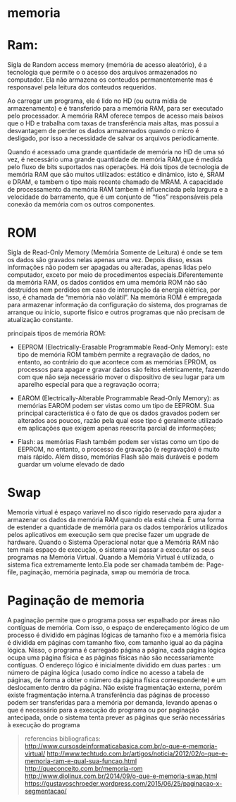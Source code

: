 # memoria

# Ram:
Sigla de Random access memory (memória de acesso aleatório), é a tecnologia que permite o 
o acesso dos arquivos armazenados no computador. Ela não armazena os conteudos permanentemente mas é responsavel pela leitura dos conteudos requeridos.

Ao carregar um programa, ele é lido no HD (ou outra mídia de armazenamento) e é transferido para a memória RAM, para ser executado pelo processador. A memória RAM oferece tempos de acesso mais baixos que o HD e trabalha com taxas de transferência mais altas, mas possui a desvantagem de perder os dados armazenados quando o micro é desligado, por isso a necessidade de salvar os arquivos periodicamente.

Quando é acessado uma grande quantidade de memória  no HD de uma só vez, é necessário uma grande quantidade de memória RAM,que é medida pelo fluxo de bits suportados nas operações.
Há dois tipos de tecnologia de memória RAM que são muitos utilizados: estático e dinâmico, isto é, SRAM e DRAM, e tambem o tipo mais recente chamado de MRAM.
A capacidade de processamento da memória RAM tambem é influenciada pela largura e a velocidade do barramento, que é um conjunto de “fios” responsáveis pela conexão da memória com os outros componentes.

 # ROM 
 
 Sigla de Read-Only Memory (Memória Somente de Leitura) é onde se tem os dados são gravados nelas apenas uma vez. Depois disso, essas informações não podem ser apagadas ou alteradas, apenas lidas pelo computador, exceto por meio de procedimentos especiais.Diferentemente da memória RAM, os dados contidos em uma memória ROM não são destruídos nem perdidos em caso de interrupção da energia elétrica, por isso, é chamada de “memória não volátil”.
 Na memória ROM é empregada para armazenar informação da configuração do sistema, dos programas de arranque ou início, suporte físico e outros programas que não precisam de atualização constante.
  
  principais tipos de memória ROM:
 - EEPROM (Electrically-Erasable Programmable Read-Only Memory): este tipo de memória ROM também permite a regravação de dados, no entanto, ao contrário do que acontece com as memórias EPROM, os processos para apagar e gravar dados são feitos eletricamente, fazendo com que não seja necessário mover o dispositivo de seu lugar para um aparelho especial para que a regravação ocorra;

- EAROM (Electrically-Alterable Programmable Read-Only Memory): as memórias EAROM podem ser vistas como um tipo de EEPROM. Sua principal característica é o fato de que os dados gravados podem ser alterados aos poucos, razão pela qual esse tipo é geralmente utilizado em aplicações que exigem apenas reescrita parcial de informações;

- Flash: as memórias Flash também podem ser vistas como um tipo de EEPROM, no entanto, o processo de gravação (e regravação) é muito mais rápido. Além disso, memórias Flash são mais duráveis e podem guardar um volume elevado de dado

# Swap

 Memoria virtual é espaço variavel no disco rígido reservado para ajudar a armazenar os dados da memória RAM quando ela está cheia. É uma forma de estender a quantidade de memória para os dados temporários utilizados pelos aplicativos em execução sem que precise fazer um upgrade de hardware. Quando o Sistema Operacional notar que a Memória RAM não tem mais espaço de execução, o sistema vai passar a executar os seus programas na Memória Virtual.
Quando a Memória Virtual é utilizada, o sistema fica extremamente lento.Ela pode ser chamada também de: Page-file, paginação, memória paginada, swap ou memória de troca.

# Paginação de memoria

A paginação permite que o programa possa ser espalhado por áreas não contíguas de memória. Com isso, o espaço de endereçamento lógico de um processo é dividido em páginas lógicas de tamanho fixo e a memória física é dividida em páginas com tamanho fixo, com tamanho igual ao da página lógica. Nisso, o programa é carregado página a página, cada página lógica ocupa uma página física e as páginas físicas não são necessariamente contíguas. O endereço lógico é inicialmente dividido em duas partes : um número de página lógica (usado como índice no acesso a tabela de páginas, de forma a obter o número da página física correspondente) e um deslocamento dentro da página. Não existe fragmentação externa, porém existe fragmentação interna.A transferência das páginas de processo podem ser transferidas para a memória por demanda, levando apenas o que é necessário para a execução do programa ou por paginação antecipada, onde o sistema tenta prever as páginas que serão necessárias à execução do programa






>referencias bibliograficas:
http://www.cursosdeinformaticabasica.com.br/o-que-e-memoria-virtual/
http://www.techtudo.com.br/artigos/noticia/2012/02/o-que-e-memoria-ram-e-qual-sua-funcao.html
http://queconceito.com.br/memoria-rom
http://www.diolinux.com.br/2014/09/o-que-e-memoria-swap.html
https://gustavoschroeder.wordpress.com/2015/06/25/paginacao-x-segmentacao/



